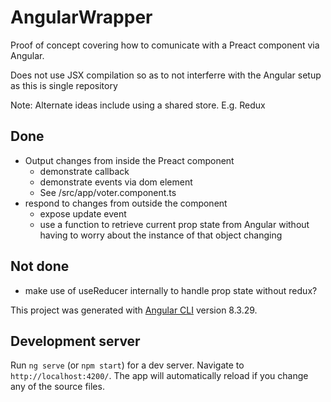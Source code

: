 # AngularWrapper

Proof of concept covering how to comunicate with a Preact component via Angular.

Does not use JSX compilation so as to not interferre with the Angular setup as this is single repository

Note: Alternate ideas include using a shared store. E.g. Redux

## Done

- Output changes from inside the Preact component
  - demonstrate callback
  - demonstrate events via dom element
  - See /src/app/voter.component.ts
- respond to changes from outside the component
  - expose update event
  - use a function to retrieve current prop state from Angular without having to worry about the instance of that object changing

## Not done

- make use of useReducer internally to handle prop state without redux?

This project was generated with [Angular CLI](https://github.com/angular/angular-cli) version 8.3.29.

## Development server

Run `ng serve` (or `npm start`) for a dev server. Navigate to `http://localhost:4200/`. The app will automatically reload if you change any of the source files.
